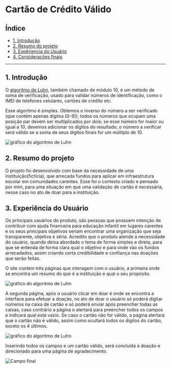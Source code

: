 # Cartão de Crédito Válido

## Índice

- [1. Introdução](#1-Introdução)
- [2. Resumo do projeto](#2-resumo-do-projeto)
- [3. Expêriencia do Usuário](#3-Experiência-do-Usuário)
- [4. Considerações finais](#4-Consideracoes-finais)


---

## 1. Introdução

O [algoritmo de Luhn](https://en.wikipedia.org/wiki/Luhn_algorithm), também
chamado de módulo 10, é um método de soma de verificação, usado para validar
números de identificação, como o IMEI de telefones celulares, cartões de crédito
etc.

Esse algoritmo é simples. Obtemos o inverso do número a ser verificado (que
contém apenas dígitos [0-9]); todos os números que ocupam uma posição par devem
ser multiplicados por dois; se esse número for maior ou igual a 10, devemos
adicionar os dígitos do resultado; o número a verificar será válido se a soma de
seus dígitos finais for um múltiplo de 10.

![gráfico do algoritmo de
Luhn](https://www.101computing.net/wp/wp-content/uploads/Luhn-Algorithm.png)

## 2. Resumo do projeto

O projeto foi desenvolvido com base da necessidade de uma instituição(fictícia), que arrecada fundos para aplicar em infraestrutura escolar em comunidades carentes. Esse foi o contexto criado e pensado por mim, para uma situação em que uma validação de cartão é necessária, nesse caso no ato de doar para a instituição. 

## 3. Experiência do Usuário
Os principais usuários do produto, são pessoas que possuem intenção de contribuir com ajuda financeira para educação infantil em lugares carentes e os seus principais objetivos seriam encontrar uma organização que seja transparente, objetiva e séria. 
Acredito que o produto atende a necessidade do usuário, quando deixa abordado o tema de forma simples e direta, para que se entenda de forma clara qual o objetivo e para onde vão os fundos arrecadados, assim criando certa credibilidade e confiança nas doações que serão feitas. 

O site contém três páginas que interagem com o usuário, a primeira onde se encontra um resumo do que é a instituição e qual o seu propósito. 

![gráfico do algoritmo de
Luhn](https://image.prntscr.com/image/zBP950n2RAukBiMcsrP3Lw.png)

A segunda página, após o usuário clicar em doar é onde se encontra a interface para efetuar a doação, no ato de doar o usuário só poderá digitar números na caixa de cartão e só poderá enviar após preencher todas as caixas, caso contrário a página o alertará para preencher todos os campos e indicará qual está vazio.
Se caso o cartão não for válido, a página alertará que o cartão não é válido, assim como ocultará todos os dígitos do cartão, exceto os 4 últimos. 

![gráfico do algoritmo de
Luhn](https://image.prntscr.com/image/TVw3nPPeQ_GUxjDf5cDFyg.png)


Inserindo todos os campos e um cartão válido, será concluída a doação e direcionado para uma página de agradecimento. 

![Campo final](https://image.prntscr.com/image/Xpq3lxPpTFaagmNqTxJPEQ.png)


